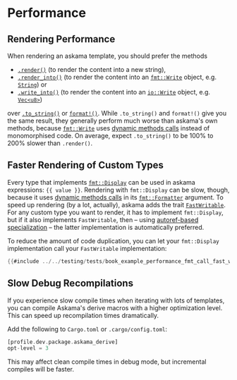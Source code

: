 # Performance

## Rendering Performance

When rendering an askama template, you should prefer the methods

* [`.render()`] (to render the content into a new string),
* [`.render_into()`] (to render the content into an [`fmt::Write`] object, e.g. [`String`]) or
* [`.write_into()`] (to render the content into an [`io::Write`] object, e.g. [`Vec<u8>`])

over [`.to_string()`] or [`format!()`].
While `.to_string()` and `format!()` give you the same result, they generally perform much worse
than askama's own methods, because [`fmt::Write`] uses [dynamic methods calls] instead of
monomorphised code. On average, expect `.to_string()` to be 100% to 200% slower than `.render()`.

[dynamic methods calls]: <https://doc.rust-lang.org/stable/std/keyword.dyn.html>
[`.render()`]: <https://docs.rs/askama/latest/askama/trait.Template.html#method.render>
[`.render_into()`]: <https://docs.rs/askama/latest/askama/trait.Template.html#tymethod.render_into>
[`.write_into()`]: <https://docs.rs/askama/latest/askama/trait.Template.html#method.write_into>
[`fmt::Write`]: <https://doc.rust-lang.org/stable/std/fmt/trait.Write.html>
[`String`]: <https://doc.rust-lang.org/stable/std/string/struct.String.html>
[`io::Write`]: <https://doc.rust-lang.org/stable/std/io/trait.Write.html>
[`Vec<u8>`]: <https://doc.rust-lang.org/stable/std/vec/struct.Vec.html>
[`.to_string()`]: <https://doc.rust-lang.org/stable/std/string/trait.ToString.html#tymethod.to_string>
[`format!()`]: <https://doc.rust-lang.org/stable/std/fmt/fn.format.html>

## Faster Rendering of Custom Types

Every type that implements [`fmt::Display`] can be used in askama expressions: `{{ value }}`.
Rendering with `fmt::Display` can be slow, though, because it uses [dynamic methods calls] in its
[`fmt::Formatter`] argument. To speed up rendering (by a lot, actually),
askama adds the trait [`FastWritable`]. For any custom type you want to render,
it has to implement `fmt::Display`, but if it also implements `FastWritable`,
then – using [autoref-based specialization] – the latter implementation is automatically preferred.

To reduce the amount of code duplication, you can let your `fmt::Display` implementation call
your `FastWritable` implementation:

```rust
{{#include ../../testing/tests/book_example_performance_fmt_call_fast_writable.rs}}
```

[`fmt::Display`]: <https://doc.rust-lang.org/stable/std/fmt/trait.Display.html>
[`fmt::Formatter`]: <https://doc.rust-lang.org/stable/std/fmt/struct.Formatter.html>
[`FastWritable`]: <./doc/askama/filters/trait.FastWritable.html>
[autoref-based specialization]: <https://lukaskalbertodt.github.io/2019/12/05/generalized-autoref-based-specialization.html>

## Slow Debug Recompilations

If you experience slow compile times when iterating with lots of templates,
you can compile Askama's derive macros with a higher optimization level.
This can speed up recompilation times dramatically.

Add the following to `Cargo.toml` or `.cargo/config.toml`:
```rust
[profile.dev.package.askama_derive]
opt-level = 3
```

This may affect clean compile times in debug mode, but incremental compiles
will be faster.
